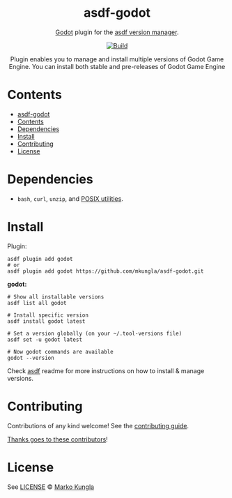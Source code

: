 <div align="center">

# asdf-godot 

[Godot](https://godotengine.org/) plugin for the [asdf version manager](https://asdf-vm.com).

[![Build](https://github.com/mkungla/asdf-godot/actions/workflows/main.yml/badge.svg)](https://github.com/mkungla/asdf-godot/actions/workflows/main.yml)


Plugin enables you to manage and install multiple versions of Godot Game Engine. You can install both stable and pre-releases of Godot Game Engine
</div>

# Contents

- [asdf-godot](#asdf-godot)
- [Contents](#contents)
- [Dependencies](#dependencies)
- [Install](#install)
- [Contributing](#contributing)
- [License](#license)

# Dependencies

- `bash`, `curl`, `unzip`, and [POSIX utilities](https://pubs.opengroup.org/onlinepubs/9699919799/idx/utilities.html).


# Install

Plugin:

```shell
asdf plugin add godot
# or
asdf plugin add godot https://github.com/mkungla/asdf-godot.git
```

**godot:**

```shell
# Show all installable versions
asdf list all godot

# Install specific version
asdf install godot latest

# Set a version globally (on your ~/.tool-versions file)
asdf set -u godot latest

# Now godot commands are available
godot --version
```

Check [asdf](https://github.com/asdf-vm/asdf) readme for more instructions on how to
install & manage versions.

# Contributing

Contributions of any kind welcome! See the [contributing guide](contributing.md).

[Thanks goes to these contributors](https://github.com/mkungla/asdf-godot/graphs/contributors)!

# License

See [LICENSE](LICENSE) © [Marko Kungla](https://github.com/mkungla/)
